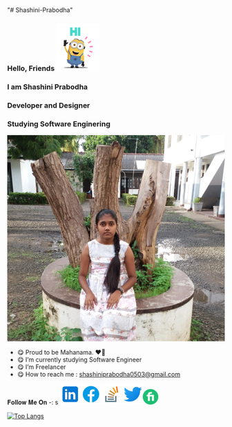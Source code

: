 "# Shashini-Prabodha" 

<!--
**Shashini-Prabodha/Shashini-Prabodha* is a ✨ _special_ ✨ repository because its `README.md` (this file) appears on your GitHub profile.

Here are some ideas to get you started:

- 🔭 I’m currently working on ...
- 🌱 I’m currently learning ...
- 👯 I’m looking to collaborate on ...
- 🤔 I’m looking for help with ...
- 💬 Ask me about ...
- 📫 How to reach me: ...
- 😄 Pronouns: ...
- ⚡ Fun fact: ...
-->

### Hello, Friends <img src="https://raw.githubusercontent.com/Shashini-Prabodha/Shashini-Prabodha/master/asserts/hi.gif" width="100px">
### I am Shashini Prabodha
### Developer and Designer
### Studying Software Enginering

![image](https://github.com/Shashini-Prabodha/Shashini-Prabodha/blob/master/asserts/my%20pic.jpg)


- 😋 Proud to be Mahanama. ❤💛 
- 😋 I’m currently studying Software Engineer
- 😋 I’m Freelancer 
- 😋 How to reach me : shashiniprabodha0503@gmail.com


𝐅𝐨𝐥𝐥𝐨𝐰 𝐌𝐞 𝐎𝐧 -: 
s
[![Shashini](https://github.com/Shashini-Prabodha/Shashini-Prabodha/blob/master/asserts/linkedin.png)](https://www.linkedin.com/in/shashini-p-6034471bb/)[![Shashini](https://github.com/Shashini-Prabodha/Shashini-Prabodha/blob/master/asserts/fb.png)](https://www.facebook.com/shashiniprabodha.abeygunasekara.7/)[![Shashini](https://github.com/Shashini-Prabodha/Shashini-Prabodha/blob/master/asserts/stack_overflow.png)](https://stackoverflow.com/users/12910819/shashini-prabodha?tab=profile)[![Shashini](https://github.com/Shashini-Prabodha/Shashini-Prabodha/blob/master/asserts/twitter.png)](https://twitter.com/ShashiniPrabod2)[![Shashini](https://github.com/Shashini-Prabodha/Shashini-Prabodha/blob/master/asserts/fiverr.png)](https://www.fiverr.com/sp1999?public_mode=true)

[![Top Langs](https://github-readme-stats.vercel.app/api/top-langs/?username=Shashini-Prabodha&layout=compact&show_icons=true&theme=radical)](https://github.com/Shashini-Prabodha/github-readme-stats)